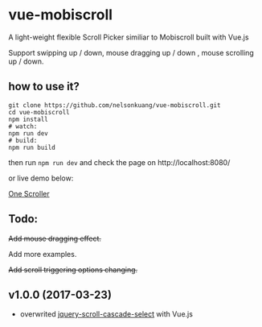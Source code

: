 # vue-mobiscroll
A light-weight flexible Scroll Picker similiar to Mobiscroll built with Vue.js

Support swipping up / down, mouse dragging up / down , mouse scrolling up / down.

## how to use it?

```
git clone https://github.com/nelsonkuang/vue-mobiscroll.git
cd vue-mobiscroll
npm install
# watch:
npm run dev
# build:
npm run build
```

then run `npm run dev` and check the page on http://localhost:8080/    

or live demo below:

[One Scroller](http://www.iampua.com/pui/vue-mobiscroll.html)

## Todo:

~~Add mouse dragging effect.~~

Add more examples.

~~Add scroll triggering options changing.~~


v1.0.0 (2017-03-23)
-------------------

- overwrited [jquery-scroll-cascade-select](https://github.com/hiooyUI/jquery-scroll-cascade-select) with Vue.js
